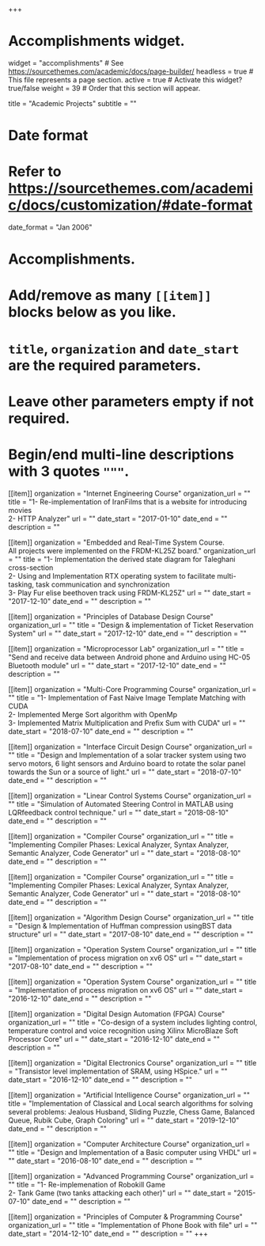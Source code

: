 +++
# Accomplishments widget.
widget = "accomplishments"  # See https://sourcethemes.com/academic/docs/page-builder/
headless = true  # This file represents a page section.
active = true  # Activate this widget? true/false
weight = 39  # Order that this section will appear.

title = "Academic Projects"
subtitle = ""

# Date format
#   Refer to https://sourcethemes.com/academic/docs/customization/#date-format
date_format = "Jan 2006"

# Accomplishments.
#   Add/remove as many `[[item]]` blocks below as you like.
#   `title`, `organization` and `date_start` are the required parameters.
#   Leave other parameters empty if not required.
#   Begin/end multi-line descriptions with 3 quotes `"""`.

[[item]]
  organization = "Internet Engineering Course"
  organization_url = ""
  title = "1- Re-implementation of IranFilms that is a website for introducing movies<br> 2- HTTP Analyzer"
  url = ""
  date_start = "2017-01-10"
  date_end = ""
  description = ""

[[item]]
  organization = "Embedded and Real-Time System Course.<br>  All projects were implemented on the FRDM-KL25Z board."
  organization_url = ""
  title = "1- Implementation the derived state diagram for Taleghani cross-section<br> 2- Using and Implementation RTX operating system to facilitate multi-tasking, task communication and synchronization<br> 3- Play Fur elise beethoven track using FRDM-KL25Z"
  url = ""
  date_start = "2017-12-10"
  date_end = ""
  description = ""

[[item]]
  organization = "Principles of Database Design Course"
  organization_url = ""
  title = "Design & implementation of Ticket Reservation System"
  url = ""
  date_start = "2017-12-10"
  date_end = ""
  description = ""

[[item]]
  organization = "Microprocessor Lab"
  organization_url = ""
  title = "Send and receive data between Android phone and Arduino using HC-05 Bluetooth module"
  url = ""
  date_start = "2017-12-10"
  date_end = ""
  description = ""
  
  [[item]]
  organization = "Multi-Core Programming Course"
  organization_url = ""
  title = "1- Implementation of Fast Naive Image Template Matching with CUDA <br> 2- Implemented Merge Sort algorithm with OpenMp <br> 3- Implemented Matrix Multiplication and Prefix Sum with CUDA"
  url = ""
  date_start = "2018-07-10"
  date_end = ""
  description = ""
  
  
  [[item]]
  organization = "Interface Circuit Design Course"
  organization_url = ""
  title = "Design and Implementation of a solar tracker system using two servo motors, 6 light sensors and Arduino board to rotate the solar panel towards the Sun or a source of light."
  url = ""
  date_start = "2018-07-10"
  date_end = ""
  description = ""


  [[item]]
  organization = "Linear Control Systems Course"
  organization_url = ""
  title = "Simulation of Automated Steering Control in MATLAB using LQRfeedback control technique."
  url = ""
  date_start = "2018-08-10"
  date_end = ""
  description = ""


  [[item]]
  organization = "Compiler Course"
  organization_url = ""
  title = "Implementing Compiler Phases: Lexical Analyzer, Syntax Analyzer, Semantic Analyzer, Code Generator"
  url = ""
  date_start = "2018-08-10"
  date_end = ""
  description = ""
  


  [[item]]
  organization = "Compiler Course"
  organization_url = ""
  title = "Implementing Compiler Phases: Lexical Analyzer, Syntax Analyzer, Semantic Analyzer, Code Generator"
  url = ""
  date_start = "2018-08-10"
  date_end = ""
  description = ""
  
  
  [[item]]
  organization = "Algorithm Design Course"
  organization_url = ""
  title = "Design & Implementation of Huffman compression usingBST data structure"
  url = ""
  date_start = "2017-08-10"
  date_end = ""
  description = ""
  
  
  [[item]]
  organization = "Operation System Course"
  organization_url = ""
  title = "Implementation of process migration on xv6 OS"
  url = ""
  date_start = "2017-08-10"
  date_end = ""
  description = ""
  
  
  [[item]]
  organization = "Operation System Course"
  organization_url = ""
  title = "Implementation of process migration on xv6 OS"
  url = ""
  date_start = "2016-12-10"
  date_end = ""
  description = ""
  
  
  [[item]]
  organization = "Digital Design Automation (FPGA) Course"
  organization_url = ""
  title = "Co-design of a system includes lighting control, temperature control and voice recognition using Xilinx MicroBlaze Soft Processor Core"
  url = ""
  date_start = "2016-12-10"
  date_end = ""
  description = ""
  
  
  [[item]]
  organization = "Digital Electronics Course"
  organization_url = ""
  title = "Transistor level implementation of SRAM, using HSpice."
  url = ""
  date_start = "2016-12-10"
  date_end = ""
  description = ""
  
  
  [[item]]
  organization = "Artificial Intelligence Course"
  organization_url = ""
  title = "Implementation of Classical and Local search algorithms for solving several problems: Jealous Husband, Sliding Puzzle, Chess Game, Balanced Queue, Rubik Cube, Graph Coloring"
  url = ""
  date_start = "2019-12-10"
  date_end = ""
  description = ""
  
  
  [[item]]
  organization = "Computer Architecture Course"
  organization_url = ""
  title = "Design and Implementation of a Basic computer using VHDL"
  url = ""
  date_start = "2016-08-10"
  date_end = ""
  description = ""
  
  
  [[item]]
  organization = "Advanced Programming Course"
  organization_url = ""
  title = "1- Re-implemenation of Robokill Game <br> 2- Tank Game (two tanks attacking each other)"
  url = ""
  date_start = "2015-07-10"
  date_end = ""
  description = ""
  
  
  [[item]]
  organization = "Principles of Computer & Programming Course"
  organization_url = ""
  title = "Implementation of Phone Book with file"
  url = ""
  date_start = "2014-12-10"
  date_end = ""
  description = ""
+++

